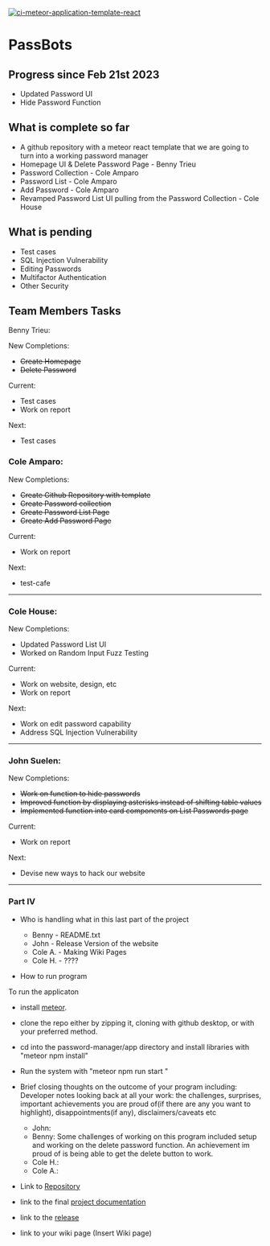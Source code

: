 [![ci-meteor-application-template-react](https://github.com/ics-software-engineering/meteor-application-template-react/actions/workflows/ci.yml/badge.svg)](https://github.com/ics-software-engineering/meteor-application-template-react/actions/workflows/ci.yml)


# PassBots 


## Progress since Feb 21st 2023
- Updated Password UI 
- Hide Password Function



## What is complete so far 

- A github repository with a meteor react template that we are going to turn into a working password manager 
- Homepage UI & Delete Password Page - Benny Trieu
- Password Collection - Cole Amparo
- Password List - Cole Amparo
- Add Password - Cole Amparo
- Revamped Password List UI pulling from the Password Collection - Cole House 


## What is pending

- Test cases
- SQL Injection Vulnerability
- Editing Passwords
- Multifactor Authentication 
- Other Security 

## Team Members Tasks

Benny Trieu:

New Completions:
- ~~Create Homepage~~
- ~~Delete Password~~

Current:
- Test cases
- Work on report

Next: 

- Test cases


### Cole Amparo: 

New Completions:
- ~~Create Github Repository with template~~
- ~~Create Password collection~~
- ~~Create Password List Page~~
- ~~Create Add Password Page~~

Current: 
- Work on report

Next: 
- test-cafe

---


### Cole House: 

New Completions: 
- Updated Password List UI
- Worked on Random Input Fuzz Testing

Current:
- Work on website, design, etc 
- Work on report

Next: 
- Work on edit password capability
- Address SQL Injection Vulnerability

---


### John Suelen: 

New Completions: 
- ~~Work on function to hide passwords~~
- ~~Improved function by displaying asterisks instead of shifting table values~~
- ~~Implemented function into card components on List Passwords page~~

Current: 
- Work on report

Next: 
- Devise new ways to hack our website

---

### Part IV

- Who is handling what in this last part of the project

  * Benny - README.txt
  * John - Release Version of the website
  * Cole A. - Making Wiki Pages
  * Cole H. - ????

- How to run program

To run the applicaton
- install [meteor](https://www.meteor.com/developers/install). 
- clone the repo either by zipping it, cloning with github desktop, or with your preferred method. 
- cd into the password-manager/app directory and install libraries with "meteor npm install"
- Run the system with "meteor npm run start "

- Brief closing thoughts on the outcome of your program including:
Developer notes looking back at all your work: the challenges, surprises, important achievements you are proud of(if there are any you want to highlight), disappointments(if any),  disclaimers/caveats etc

  * John: 
  * Benny: Some challenges of working on this program included setup and working on the delete password function. An achievement im proud of is being able to get the delete button to work. 
  * Cole H.:
  * Cole A.:

- Link to [Repository](https://github.com/ICS427-Pass-Bots/password-manager)
- link to the final [project documentation](https://github.com/ICS427-Pass-Bots/password-manager/blob/main/index.md)
- link to the [release](https://github.com/ICS427-Pass-Bots/password-manager/releases/tag/v1.0.0)
- link to your wiki page (Insert Wiki page)





